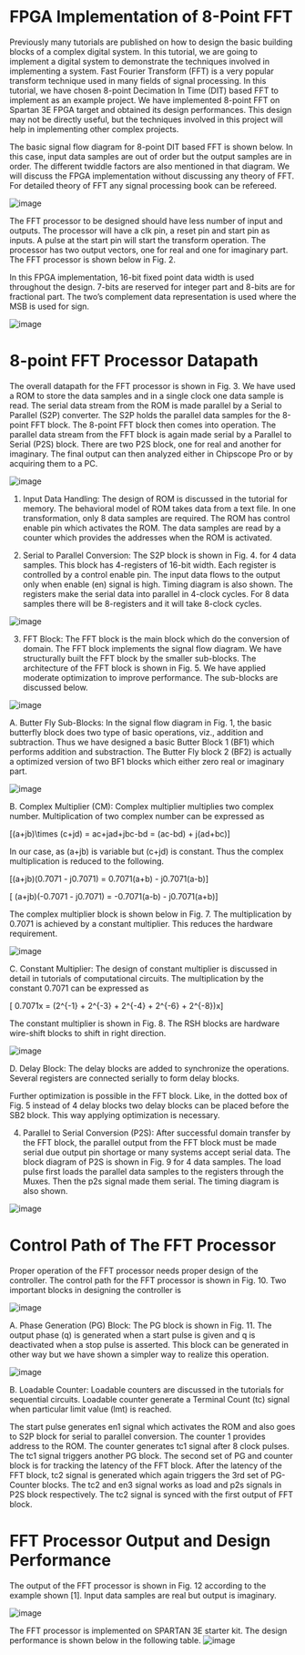 # FPGA Implementation of 8-Point FFT
Previously many tutorials are published on how to design the basic building blocks of a complex digital system. In this tutorial, we are going to implement a digital system to demonstrate the techniques involved in implementing a system. Fast Fourier Transform (FFT) is a very popular transform technique used in many fields of signal processing. In this tutorial, we have chosen 8-point Decimation In Time (DIT) based FFT to implement as an example project. We have implemented 8-point FFT on Spartan 3E FPGA target and obtained its design performances. This design may not be directly useful, but the techniques involved in this project will help in implementing other complex projects.

The basic signal flow diagram for 8-point DIT based FFT is shown below. In this case, input data samples are out of order but the output samples are in order. The different twiddle factors are also mentioned in that diagram. We will discuss the FPGA implementation without discussing any theory of FFT. For detailed theory of FFT any signal processing book can be refereed.

![image](https://github.com/user-attachments/assets/c00c106d-0111-4157-b59d-32dd3c50ab9f)

The FFT processor to be designed should have less number of input and outputs. The processor will have a clk pin, a reset pin and start pin as inputs. A pulse at the start pin will start the transform operation. The processor has two output vectors, one for real and one for imaginary part. The FFT processor is shown below in Fig. 2.

In this FPGA implementation, 16-bit fixed point data width is used throughout the design. 7-bits are reserved for integer part and 8-bits are for fractional part. The two’s complement data representation is used where the MSB is used for sign.

![image](https://github.com/user-attachments/assets/8c6f496c-6e2d-420e-9cb7-abb6b3972c7f)

# 8-point FFT Processor Datapath
The overall datapath for the FFT processor is shown in Fig. 3. We have used a ROM to store the data samples and in a single clock one data sample is read. The serial data stream from the ROM is made parallel by a Serial to Parallel (S2P) converter. The S2P holds the parallel data samples for the 8-point FFT block. The 8-point FFT block then comes into operation. The parallel data stream from the FFT block is again made serial by a Parallel to Serial (P2S) block. There are two P2S block, one for real and another for imaginary. The final output can then analyzed either in Chipscope Pro or by acquiring them to a PC.

![image](https://github.com/user-attachments/assets/2c7cc115-9510-4def-bfe8-a56fd50073bb)

1. Input Data Handling: The design of ROM is discussed in the tutorial for memory. The behavioral model of ROM takes data from a text file. In one transformation, only 8 data samples are required. The ROM has control enable pin which activates the ROM. The data samples are read by a counter which provides the addresses when the ROM is activated.

2. Serial to Parallel Conversion: The S2P block is shown in Fig. 4. for 4 data samples. This block has 4-registers of 16-bit width. Each register is controlled by a control enable pin. The input data flows to the output only when enable (en) signal is high. Timing diagram is also shown. The registers make the serial data into parallel in 4-clock cycles. For 8 data samples there will be 8-registers and it will take 8-clock cycles.

![image](https://github.com/user-attachments/assets/3bca9d42-6c4b-4a65-bf62-835f8149528c)

3. FFT Block: The FFT block is the main block which do the conversion of domain. The FFT block implements the signal flow diagram. We have structurally built the FFT block by the smaller sub-blocks. The architecture of the FFT block is shown in Fig. 5. We have applied moderate optimization to improve performance. The sub-blocks are discussed below.

![image](https://github.com/user-attachments/assets/32def289-3f20-4c69-9b0d-e31bffd890c8)

A. Butter Fly Sub-Blocks: In the signal flow diagram in Fig. 1, the basic butterfly block does two type of basic operations, viz., addition and subtraction. Thus we have designed a basic Butter Block 1 (BF1) which performs addition and substraction. The Butter Fly block 2 (BF2) is actually a optimized version of two BF1 blocks which either zero real or imaginary part.

![image](https://github.com/user-attachments/assets/c4d674a4-cbd3-417e-99f9-4aa6922917e8)

B. Complex Multiplier (CM): Complex multiplier multiplies two complex number. Multiplication of two complex number can be expressed as


  \[(a+jb)\times (c+jd) = ac+jad+jbc-bd = (ac-bd) + j(ad+bc)\]

In our case, as (a+jb) is variable but (c+jd) is constant. Thus the complex multiplication is reduced to the following.


  \[(a+jb)(0.7071 - j0.7071)  = 0.7071(a+b) - j0.7071(a-b)\]


  \[ (a+jb)(-0.7071 - j0.7071)  = -0.7071(a-b) - j0.7071(a+b)\]

The complex multiplier block is shown below in Fig. 7. The multiplication by 0.7071 is achieved by a constant multiplier. This reduces the hardware requirement.

![image](https://github.com/user-attachments/assets/584a890d-9ee6-471e-b72f-167ea9e553ce)

C. Constant Multiplier: The design of constant multiplier is discussed in detail in tutorials of computational circuits. The multiplication by the constant 0.7071 can be expressed as

  \[ 0.7071x = (2^{-1} +  2^{-3} +  2^{-4} +  2^{-6} +  2^{-8})x\]

The constant multiplier is shown in Fig. 8. The RSH blocks are hardware wire-shift blocks to shift in right direction.

![image](https://github.com/user-attachments/assets/81fc0c84-410d-445a-9c1f-fc0dc017df7b)

D. Delay Block: The delay blocks are added to synchronize the operations. Several registers are connected serially to form delay blocks.

Further optimization is possible in the FFT block. Like, in the dotted box of Fig. 5 instead of 4 delay blocks two delay blocks can be placed before the SB2 block. This way applying optimization is necessary.

4. Parallel to Serial Conversion (P2S): After successful domain transfer by the FFT block, the parallel output from the FFT block must be made serial due output pin shortage or many systems accept serial data. The block diagram of P2S is shown in Fig. 9 for 4 data samples. The load pulse first loads the parallel data samples to the registers through the Muxes. Then the p2s signal made them serial. The timing diagram is also shown.

![image](https://github.com/user-attachments/assets/2502c3dd-c0b0-4bae-b971-5ce4daf8155c)

# Control Path of The FFT Processor

Proper operation of the FFT processor needs proper design of the controller. The control path for the FFT processor is shown in Fig. 10. Two important blocks in designing the controller is

![image](https://github.com/user-attachments/assets/06913a57-b9c2-4029-aa47-a5f358f99fa9)

A. Phase Generation (PG) Block: The PG block is shown in Fig. 11. The output phase (q) is generated when a start pulse is given and q is deactivated when a stop pulse is asserted. This block can be generated in other way but we have shown a simpler way to realize this operation.

![image](https://github.com/user-attachments/assets/8a52d12c-fb1d-480a-9b33-280d37d157e0)

B. Loadable Counter: Loadable counters are discussed in the tutorials for sequential circuits. Loadable counter generate a Terminal Count (tc) signal when particular limit value (lmt) is reached.

The start pulse generates en1 signal which activates the ROM and also goes to S2P block for serial to parallel conversion. The counter 1 provides address to the ROM. The counter generates tc1 signal after 8 clock pulses. The tc1 signal triggers another PG block. The second set of PG and counter block is for tracking the latency of the FFT block. After the latency of the FFT block, tc2 signal is generated which again triggers the 3rd set of PG-Counter blocks. The tc2 and en3 signal works as load and p2s signals in P2S block respectively. The tc2 signal is synced with the first output of FFT block.

# FFT Processor Output and Design Performance

The output of the FFT processor is shown in Fig. 12 according to the example shown [1]. Input data samples are real but output is imaginary.

![image](https://github.com/user-attachments/assets/706a65b7-9d0c-48f8-915c-d412f9e6d117)

The FFT processor is implemented on SPARTAN 3E starter kit. The design performance is shown below in the following table.
![image](https://github.com/user-attachments/assets/12701cdd-ba2a-465b-a24f-30ba26be3241)
